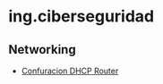 # ing.ciberseguridad

## Networking
- [Confuracion DHCP Router](https://github.com/Malak96/ing.ciberseguridad/blob/main/Networking/Configuracion%20DHCP%20Ruter.md)
